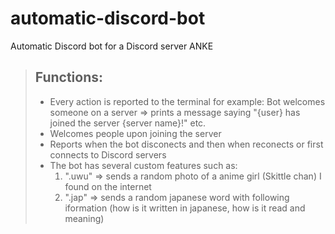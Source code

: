 # automatic-discord-bot
Automatic Discord bot for a Discord server ANKE
<br>
> ## Functions:
>
> - Every action is reported to the terminal for example: Bot welcomes someone on a server => prints a message saying "{user} has joined the server {server name}!" etc.
> - Welcomes people upon joining the server
> - Reports when the bot disconects and then when reconects or first connects to Discord servers
> - The bot has several custom features such as: 
>   1) ".uwu" => sends a random photo of a anime girl (Skittle chan) I found on the internet
>   2) ".jap" => sends a random japanese word with following iformation (how is it written in japanese, how is it read and meaning)
